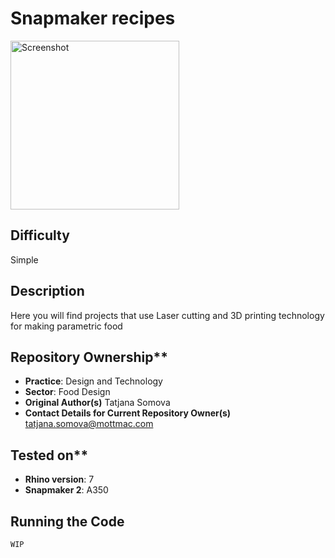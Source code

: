 # Snapmaker recipes

<img alt="Screenshot" src="/cake.jpg " height="270" />

## Difficulty 
Simple

## Description 
Here you will find projects that use Laser cutting and 3D printing technology for making parametric food

## Repository Ownership**
* **Practice**: Design and Technology
* **Sector**: Food Design
* **Original Author(s)** Tatjana Somova
* **Contact Details for Current Repository Owner(s)** tatjana.somova@mottmac.com


## Tested on**
* **Rhino version**: 7
* **Snapmaker 2**: A350

## Running the Code
 ```
WIP
```
